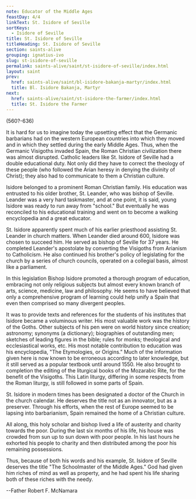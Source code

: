 ```yaml
---
note: Educator of the Middle Ages
feastDay: 4/4
linkText: St. Isidore of Seville
sortKeys:
  - Isidore of Seville
title: St. Isidore of Seville
titleHeading: St. Isidore of Seville
section: saints-alive
grouping: ignatius-ivo
slug: st-isidore-of-seville
permalink: saints-alive/saint/st-isidore-of-seville/index.html
layout: saint
prev:
  href: saints-alive/saint/bl-isidore-bakanja-martyr/index.html
  title: Bl. Isidore Bakanja, Martyr
next:
  href: saints-alive/saint/st-isidore-the-farmer/index.html
  title: St. Isidore the Farmer
---
```

(560?-636)

It is hard for us to imagine today the upsetting effect that the Germanic barbarians had on the western European countries into which they moved and in which they settled during the early Middle Ages. Thus, when the Germanic Visigoths invaded Spain, the Roman Christian civilization there was almost disrupted. Catholic leaders like St. Isidore of Seville had a double educational duty. Not only did they have to correct the theology of these people (who followed the Arian heresy in denying the divinity of Christ); they also had to communicate to them a Christian culture.

Isidore belonged to a prominent Roman Christian family. His education was entrusted to his older brother, St. Leander, who was bishop of Seville. Leander was a very hard taskmaster, and at one point, it is said, young Isidore was ready to run away from "school." But eventually he was reconciled to his educational training and went on to become a walking encyclopedia and a great educator.

St. Isidore apparently spent much of his earlier priesthood assisting St. Leander in church matters. When Leander died around 600, Isidore was chosen to succeed him. He served as bishop of Seville for 37 years. He completed Leander's apostolate by converting the Visigoths from Arianism to Catholicism. He also continued his brother's policy of legislating for the church by a series of church councils, operated on a collegial basis, almost like a parliament.

In this legislation Bishop Isidore promoted a thorough program of education, embracing not only religious subjects but almost every known branch of arts, science, medicine, law and philosophy. He seems to have believed that only a comprehensive program of learning could help unify a Spain that even then comprised so many divergent peoples.

It was to provide texts and references for the students of his institutes that Isidore became a voluminous writer. His most valuable work was the history of the Goths. Other subjects of his pen were on world history since creation; astronomy; synonyms (a dictionary); biographies of outstanding men; sketches of leading figures in the bible; rules for monks; theological and ecclesiastical works, etc. His most notable contribution to education was his encyclopedia, "The Etymologies, or Origins." Much of the information given here is now known to be erroneous according to later knowledge, but it still served as a popular textbook until around 1550. He also brought to completion the editing of the liturgical books of the Mozarabic Rite, for the benefit of the Visigoths. This Latin liturgy, differing in some respects from the Roman liturgy, is still followed in some parts of Spain.

St. Isidore in modern times has been designated a doctor of the Church in the church calendar. He deserves the title not as an innovator, but as a preserver. Through his efforts, when the rest of Europe seemed to be lapsing into barbarianism, Spain remained the home of a Christian culture.

All along, this holy scholar and bishop lived a life of austerity and charity towards the poor. During the last six months of his life, his house was crowded from sun up to sun down with poor people. In his last hours he exhorted his people to charity and then distributed among the poor his remaining possessions.

Thus, because of both his words and his example, St. Isidore of Seville deserves the title "The Schoolmaster of the Middle Ages." God had given him riches of mind as well as property, and he had spent his life sharing both of these riches with the needy.

\--Father Robert F. McNamara